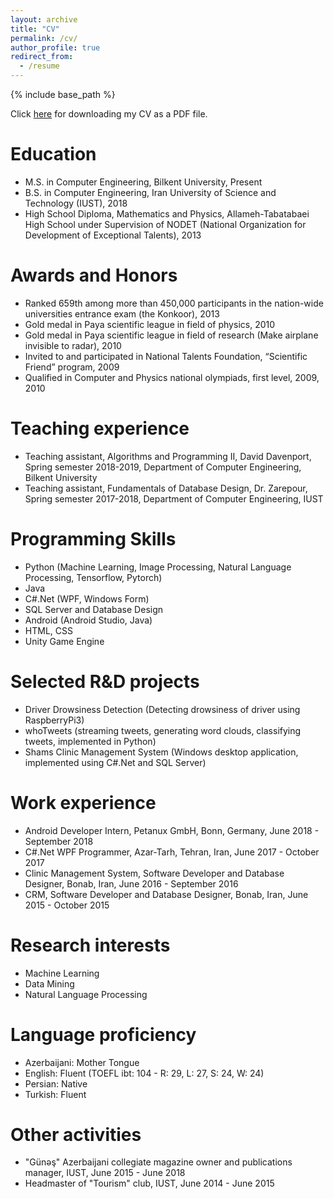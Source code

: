 ```yaml
---
layout: archive
title: "CV"
permalink: /cv/
author_profile: true
redirect_from:
  - /resume
---
```


{% include base_path %}

Click [here](https://PouyaGhahramanian.github.io/files/Pouya_Ghahramanian_cv.pdf) for downloading my CV as a PDF file.

Education
======
* M.S. in Computer Engineering, Bilkent University, Present
* B.S. in Computer Engineering, Iran University of Science and Technology (IUST), 2018
* High School Diploma, Mathematics and Physics, Allameh-Tabatabaei High School under Supervision of NODET (National Organization for Development of Exceptional Talents), 2013

Awards and Honors
======
* Ranked 659th among more than 450,000 participants in the nation-wide universities entrance exam (the Konkoor), 2013
* Gold medal in Paya scientific league in field of physics, 2010
* Gold medal in Paya scientific league in field of research (Make airplane invisible to radar), 2010
* Invited to and participated in National Talents Foundation, “Scientific Friend” program, 2009
* Qualified in Computer and Physics national olympiads, first level, 2009, 2010

Teaching experience
======
* Teaching assistant, Algorithms and Programming II, David Davenport, Spring semester 2018-2019, Department of Computer Engineering, Bilkent University
* Teaching assistant, Fundamentals of Database Design, Dr. Zarepour, Spring semester 2017-2018, Department of Computer Engineering, IUST

Programming Skills
======
* Python (Machine Learning, Image Processing, Natural Language Processing, Tensorflow, Pytorch)
* Java
* C#.Net (WPF, Windows Form)
* SQL Server and Database Design
* Android (Android Studio, Java)
* HTML, CSS
* Unity Game Engine

Selected R&D projects
======
* Driver Drowsiness Detection (Detecting drowsiness of driver using RaspberryPi3)
* whoTweets (streaming tweets, generating word clouds, classifying tweets, implemented in Python)
* Shams Clinic Management System (Windows desktop application, implemented using C#.Net and SQL Server)

Work experience
======
* Android Developer Intern, Petanux GmbH, Bonn, Germany, June 2018 - September 2018
* C#.Net WPF Programmer, Azar-Tarh, Tehran, Iran, June 2017 - October 2017
* Clinic Management System, Software Developer and Database Designer, Bonab, Iran, June 2016 - September 2016
* CRM, Software Developer and Database Designer, Bonab, Iran, June 2015 - October 2015

Research interests
======
* Machine Learning
* Data Mining
* Natural Language Processing

Language proficiency
======
* Azerbaijani: Mother Tongue
* English: Fluent (TOEFL ibt: 104 - R: 29, L: 27, S: 24, W: 24)
* Persian: Native
* Turkish: Fluent

Other activities
======
* "Günəş" Azerbaijani collegiate magazine owner and publications manager, IUST, June 2015 - June 2018
* Headmaster of "Tourism" club, IUST, June 2014 - June 2015

<!--
Work experience
======
* Summer 2015: Research Assistant
  * Github University
  * Duties included: Tagging issues
  * Supervisor: Professor Git

* Fall 2015: Research Assistant
  * Github University
  * Duties included: Merging pull requests
  * Supervisor: Professor Hub

Skills
======
* Skill 1
* Skill 2
  * Sub-skill 2.1
  * Sub-skill 2.2
  * Sub-skill 2.3
* Skill 3

Publications
======
  <ul>{% for post in site.publications %}
    {% include archive-single-cv.html %}
  {% endfor %}</ul>

Talks
======
  <ul>{% for post in site.talks %}
    {% include archive-single-talk-cv.html %}
  {% endfor %}</ul>

Teaching
======
  <ul>{% for post in site.teaching %}
    {% include archive-single-cv.html %}
  {% endfor %}</ul>

Service and leadership
======
* Currently signed in to 43 different slack teams
-->
